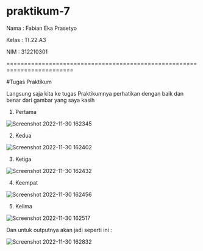 # praktikum-7

Nama : Fabian Eka Prasetyo

Kelas : TI.22.A3

NIM : 312210301

=========================================================================

#Tugas Praktikum

Langsung saja kita ke tugas Praktikumnya
perhatikan dengan baik dan benar dari gambar yang saya kasih

1. Pertama

![Screenshot 2022-11-30 162345](https://user-images.githubusercontent.com/115756982/204757980-9cb99b57-6503-4649-a0ea-001712c1b547.png)


2. Kedua

![Screenshot 2022-11-30 162402](https://user-images.githubusercontent.com/115756982/204758044-6918d7fd-8772-4bbd-8298-4d4ba00ad719.png)


3. Ketiga

![Screenshot 2022-11-30 162432](https://user-images.githubusercontent.com/115756982/204758140-0075ceea-e177-4790-888b-fa77dc1a0f1d.png)


4. Keempat

![Screenshot 2022-11-30 162456](https://user-images.githubusercontent.com/115756982/204758194-33f4c65d-4cff-46ee-9bf3-e26b7f497f3a.png)

5. Kelima

![Screenshot 2022-11-30 162517](https://user-images.githubusercontent.com/115756982/204758279-53f80da8-89ac-4caa-b491-6e2c9057a086.png)


Dan untuk outputnya akan jadi seperti ini :

![Screenshot 2022-11-30 162832](https://user-images.githubusercontent.com/115756982/204758695-81e43d94-cb70-4879-8dca-fb6200f1a587.png)







